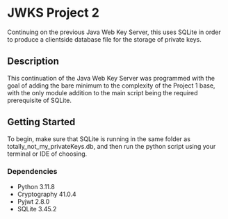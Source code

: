 # JWKS Project 2
Continuing on the previous Java Web Key Server, this uses SQLite in order to produce a clientside database file for the storage of private keys.

## Description
This continuation of the Java Web Key Server was programmed with the goal of adding the bare minimum to the complexity of the Project 1 base, with the only module addition to the main script being the required prerequisite of SQLite.

## Getting Started
To begin, make sure that SQLite is running in the same folder as totally_not_my_privateKeys.db, and then run the python script using your terminal or IDE of choosing. 

### Dependencies
* Python 3.11.8
* Cryptography 41.0.4
* Pyjwt 2.8.0
* SQLite 3.45.2
